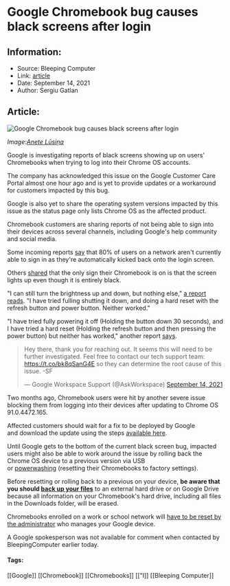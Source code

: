 # Google Chromebook bug causes black screens after login
### 

## Information:
+ Source: Bleeping Computer
+ Link: [article](https://www.bleepingcomputer.com/news/google/google-chromebook-bug-causes-black-screens-after-login/)
+ Date: September 14, 2021
+ Author: Sergiu Gatlan


## Article:
![Google Chromebook bug causes black screens after login](https://www.bleepstatic.com/content/hl-images/2021/09/14/Chromebook_Chrome_OS.jpg)


*Image:*[*Anete Lūsiņa*](https://unsplash.com/@anete_lusina)


Google is investigating reports of black screens showing up on users' Chromebooks when trying to log into their Chrome OS accounts.


The company has acknowledged this issue on the Google Customer Care Portal almost one hour ago and is yet to provide updates or a workaround for customers impacted by this bug.


Google is also yet to share the operating system versions impacted by this issue as the status page only lists Chrome OS as the affected product.


Chromebook customers are sharing reports of not being able to sign into their devices across several channels, including Google's help community and social media.


Some incoming reports [say](https://twitter.com/AlexHankel/status/1437829315400388611) that 80% of users on a network aren't currently able to sign in as they're automatically kicked back onto the login screen.


Others [shared](https://support.google.com/chromebook/thread/125568718/my-chromebook-screen-is-on-but-is-only-showing-black?hl=en) that the only sign their Chromebook is on is that the screen lights up even though it is entirely black.


"I can still turn the brightness up and down, but nothing else," [a report reads](https://support.google.com/chromebook/thread/125568718/my-chromebook-screen-is-on-but-is-only-showing-black?hl=en). "I have tried fulling shutting it down, and doing a hard reset with the refresh button and power button. Neither worked."


"I have tried fully powering it off (Holding the button down 30 seconds), and I have tried a hard reset (Holding the refresh button and then pressing the power button) but neither has worked," another report [says](https://www.reddit.com/r/chromeos/comments/pmz1sl/chromebook_screen_is_on_but_only_showing_black/).




> 
> Hey there, thank you for reaching out. It seems this will need to be further investigated. Feel free to contact our tech support team: <https://t.co/bk8qSanG4E> so they can determine the root cause of this issue. -SF
> 
> 
> — Google Workspace Support (@AskWorkspace) [September 14, 2021](https://twitter.com/AskWorkspace/status/1437830577785384970?ref_src=twsrc%5Etfw)


Two months ago, Chromebook users were hit by another severe issue blocking them from logging into their devices after updating to Chrome OS 91.0.4472.165.


Affected customers should wait for a fix to be deployed by Google and download the update using the steps [available here](https://support.google.com/chromebook/answer/177889?hl=en).


Until Google gets to the bottom of the current black screen bug, impacted users might also be able to work around the issue by rolling back the Chrome OS device to a previous version via USB or [powerwashing](https://support.google.com/chromebook/answer/183084?hl=en) (resetting their Chromebooks to factory settings).


Before resetting or rolling back to a previous on your device, **be aware that you should [back up your files](https://support.google.com/chromebook/answer/1700055#save)** to an external hard drive or on Google Drive because all information on your Chromebook's hard drive, including all files in the Downloads folder, will be erased.


Chromebooks enrolled on a work or school network will [have to be reset by the administrator](https://support.google.com/accounts/answer/6208960) who manages your Google device.


A Google spokesperson was not available for comment when contacted by BleepingComputer earlier today.




#### Tags:
[[Google]] [[Chromebook]] [[Chromebooks]] [["I]] [[Bleeping Computer]]
